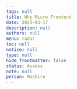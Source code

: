 ```yaml
---
tags: null
title: Why Micro Frontend
date: 2023-03-17
description: null
authors: null
menu: radar
toc: null
notice: null
type: null
hide_frontmatter: false
status: Assess
note: null
person: Mashiro
---
```


